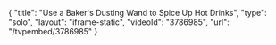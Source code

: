 {
    "title": "Use a Baker's Dusting Wand to Spice Up Hot Drinks",
    "type": "solo",
    "layout": "iframe-static",
    "videoId": "3786985",
    "url": "\/tvpembed\/3786985"
}